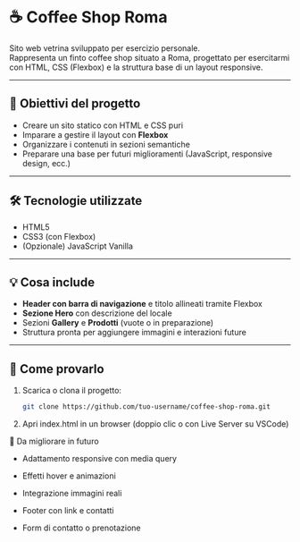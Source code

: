 # ☕ Coffee Shop Roma

Sito web vetrina sviluppato per esercizio personale.  
Rappresenta un finto coffee shop situato a Roma, progettato per esercitarmi con HTML, CSS (Flexbox) e la struttura base di un layout responsive.

---

## 📌 Obiettivi del progetto

- Creare un sito statico con HTML e CSS puri
- Imparare a gestire il layout con **Flexbox**
- Organizzare i contenuti in sezioni semantiche
- Preparare una base per futuri miglioramenti (JavaScript, responsive design, ecc.)

---

## 🛠 Tecnologie utilizzate

- HTML5
- CSS3 (con Flexbox)
- (Opzionale) JavaScript Vanilla

---


## 💡 Cosa include

- **Header con barra di navigazione** e titolo allineati tramite Flexbox
- **Sezione Hero** con descrizione del locale
- Sezioni **Gallery** e **Prodotti** (vuote o in preparazione)
- Struttura pronta per aggiungere immagini e interazioni future

---

## 🚀 Come provarlo

1. Scarica o clona il progetto:
   ```bash
   git clone https://github.com/tuo-username/coffee-shop-roma.git

2. Apri index.html in un browser (doppio clic o con Live Server su VSCode)

🔧 Da migliorare in futuro
- Adattamento responsive con media query

- Effetti hover e animazioni

- Integrazione immagini reali

- Footer con link e contatti

- Form di contatto o prenotazione

